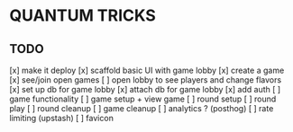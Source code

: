 # QUANTUM TRICKS

## TODO

[x] make it deploy
[x] scaffold basic UI with game lobby
    [x] create a game
    [x] see/join open games
    [ ] open lobby to see players and change flavors
[x] set up db for game lobby
[x] attach db for game lobby
[x] add auth
[ ] game functionality
    [ ] game setup + view game
    [ ] round setup
    [ ] round play
    [ ] round cleanup
    [ ] game cleanup
[ ] analytics ? (posthog)
[ ] rate limiting (upstash)
[ ] favicon